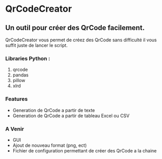 # QrCodeCreator

## Un outil pour créer des QrCode facilement.

QrCodeCreator vous permet de créez des QrCode sans difficulté il vous suffit juste de lancer le script.

### Libraries Python :

1. qrcode
2. pandas
3. pillow
4. xlrd

### Features

- Generation de QrCode a partir de texte
- Generation de QrCode a partir de tableau Excel ou CSV

### A Venir

- GUI
- Ajout de nouveau format (png, ect)
- Fichier de configuration permettant de créer des QrCode a la chaine
